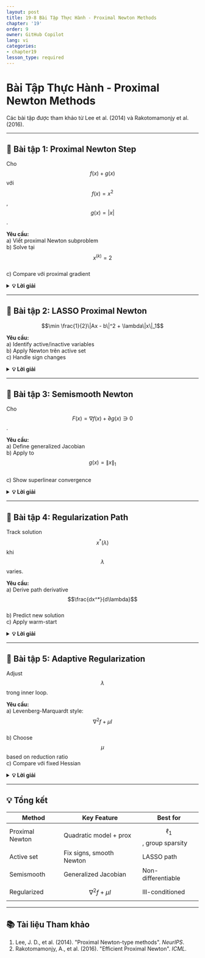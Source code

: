 ```yaml
---
layout: post
title: 19-8 Bài Tập Thực Hành - Proximal Newton Methods
chapter: '19'
order: 9
owner: GitHub Copilot
lang: vi
categories:
- chapter19
lesson_type: required
---
```


# Bài Tập Thực Hành - Proximal Newton Methods

Các bài tập được tham khảo từ Lee et al. (2014) và Rakotomamonjy et al. (2016).

---

## 📝 **Bài tập 1: Proximal Newton Step**

Cho $$f(x) + g(x)$$ với $$f(x) = x^2$$, $$g(x) = |x|$$.

**Yêu cầu:**  
a) Viết proximal Newton subproblem  
b) Solve tại $$x^{(k)} = 2$$  
c) Compare với proximal gradient

<details>
<summary><strong>💡 Lời giải</strong></summary>

**a) Proximal Newton:**

$$x^{(k+1)} = \arg\min_x \left\{ f(x^{(k)}) + \nabla f(x^{(k)})^T(x - x^{(k)}) + \frac{1}{2}(x - x^{(k)})^T \nabla^2 f(x^{(k)})(x - x^{(k)}) + g(x) \right\}$$

$$= \arg\min_x \left\{ \frac{H_k}{2}(x - x^{(k)})^2 + \nabla f(x^{(k)})(x - x^{(k)}) + g(x) \right\}$$

---

**b) Tại $$x^{(k)} = 2$$:**

$$\nabla f(2) = 4$$, $$\nabla^2 f(2) = 2$$

$$\min_x \left\{ (x - 2)^2 + 4(x - 2) + |x| \right\}$$

$$= \min_x \left\{ x^2 - 4x + 4 + 4x - 8 + |x| \right\}$$

$$= \min_x \left\{ x^2 - 4 + |x| \right\}$$

**Case 1:** $$x \geq 0$$: $$\min x^2 + x - 4$$, $$x^* = -0.5$$ (infeasible)

**Case 2:** $$x < 0$$: $$\min x^2 - x - 4$$, $$x^* = 0.5$$ (infeasible)

**Check boundaries:** $$x = 0$$: $$-4$$

**Optimal:** $$x^{(1)} = 0$$

---

**c) Proximal GD:**

$$x^{(k+1)} = \text{prox}_{t|·|}(x^{(k)} - t\nabla f(x^{(k)}))$$

$$= \text{prox}_{t|·|}(2 - 4t) = S_t(2 - 4t)$$

Với $$t = 0.5$$: $$S_{0.5}(0) = 0$$

**Same result!** (for this simple case)

</details>

---

## 📝 **Bài tập 2: LASSO Proximal Newton**

$$\min \frac{1}{2}\|Ax - b\|^2 + \lambda\|x\|_1$$

**Yêu cầu:**  
a) Identify active/inactive variables  
b) Apply Newton trên active set  
c) Handle sign changes

<details>
<summary><strong>💡 Lời giải</strong></summary>

**a) Active set:**

$$\mathcal{A} = \{i : x_i \neq 0\}$$, $$\mathcal{I} = \{i : x_i = 0\}$$

**KKT:** $$\nabla f(x) + \lambda \cdot \text{sign}(x) = 0$$ trên $$\mathcal{A}$$

---

**b) Newton trên $$\mathcal{A}$$:**

$$\min_{x_{\mathcal{A}}} \frac{1}{2}\|A_{\mathcal{A}}x_{\mathcal{A}} - b\|^2 + \lambda\|x_{\mathcal{A}}\|_1$$

với $$\text{sign}(x_{\mathcal{A}})$$ fixed:

$$\nabla^2 f_{\mathcal{A}} \Delta x = -\nabla f_{\mathcal{A}} - \lambda \cdot \text{sign}(x_{\mathcal{A}})$$

$$\Delta x = -(A_{\mathcal{A}}^T A_{\mathcal{A}})^{-1}(A_{\mathcal{A}}^T(A_{\mathcal{A}}x - b) + \lambda \cdot \text{sign}(x_{\mathcal{A}}))$$

---

**c) Sign changes:**

Nếu $$x_i^{\text{new}} \cdot x_i^{\text{old}} < 0$$ → truncate step:

$$\alpha_{\max} = \min_i \frac{-x_i^{\text{old}}}{\Delta x_i}$$

**Safe update:** $$x^{(k+1)} = x^{(k)} + 0.99\alpha_{\max} \Delta x$$

</details>

---

## 📝 **Bài tập 3: Semismooth Newton**

Cho $$F(x) = \nabla f(x) + \partial g(x) \ni 0$$.

**Yêu cầu:**  
a) Define generalized Jacobian  
b) Apply to $$g(x) = \|x\|_1$$  
c) Show superlinear convergence

<details>
<summary><strong>💡 Lời giải</strong></summary>

**a) Generalized Jacobian:**

$$\partial F(x) = \nabla^2 f(x) + \partial^2 g(x)$$

với $$\partial^2 g$$ là set-valued second derivative.

---

**b) For $$g(x) = \|x\|_1$$:**

$$\partial g(x)_i = \begin{cases}
\text{sign}(x_i) & \text{if } x_i \neq 0 \\
[-1, 1] & \text{if } x_i = 0
\end{cases}$$

$$\partial^2 g(x)_i = \begin{cases}
0 & \text{if } x_i \neq 0 \\
\{0\} \cup \{\infty \cdot \text{sign}\} & \text{if } x_i = 0
\end{cases}$$

**Newton direction:** Chọn element from $$\partial F(x)$$.

---

**c) Convergence:**

**Semismooth:** $$\|F(x + d) - F(x) - V_x d\| = o(\|d\|)$$

với $$V_x \in \partial F(x)$$.

**Result:** Superlinear convergence như smooth Newton!

</details>

---

## 📝 **Bài tập 4: Regularization Path**

Track solution $$x^*(\lambda)$$ khi $$\lambda$$ varies.

**Yêu cầu:**  
a) Derive path derivative $$\frac{dx^*}{d\lambda}$$  
b) Predict new solution  
c) Apply warm-start

<details>
<summary><strong>💡 Lời giải</strong></summary>

**a) Implicit differentiation:**

KKT: $$\nabla f(x^*) + \lambda v^* = 0$$ với $$v^* \in \partial g(x^*)$$

Differentiate w.r.t. $$\lambda$$:

$$\nabla^2 f(x^*) \frac{dx^*}{d\lambda} + v^* + \lambda \frac{dv^*}{d\lambda} = 0$$

On active set ($$v^*$$ smooth):

$$\frac{dx^*}{d\lambda} = -(\nabla^2 f)^{-1} v^*$$

---

**b) Prediction:**

$$x^*(\lambda + \Delta\lambda) \approx x^*(\lambda) + \frac{dx^*}{d\lambda} \Delta\lambda$$

$$= x^*(\lambda) - (\nabla^2 f)^{-1} v^* \Delta\lambda$$

---

**c) Warm-start:**

Use prediction as initial point for $$\lambda + \Delta\lambda$$.

**Fewer iterations needed!**

</details>

---

## 📝 **Bài tập 5: Adaptive Regularization**

Adjust $$\lambda$$ trong inner loop.

**Yêu cầu:**  
a) Levenberg-Marquardt style: $$\nabla^2 f + \mu I$$  
b) Choose $$\mu$$ based on reduction ratio  
c) Compare với fixed Hessian

<details>
<summary><strong>💡 Lời giải</strong></summary>

**a) Modified subproblem:**

$$\min_d \left\{ \frac{1}{2}d^T(\nabla^2 f + \mu I)d + \nabla f^T d + g(x + d) \right\}$$

$$\mu > 0$$ ensures PD.

---

**b) Trust region logic:**

$$\rho = \frac{\text{actual reduction}}{\text{predicted reduction}}$$

- $$\rho > 0.75$$: decrease $$\mu$$ (closer to Newton)
- $$\rho < 0.25$$: increase $$\mu$$ (closer to GD)

---

**c) Benefits:**

**Fixed Hessian:** May fail if $$\nabla^2 f$$ indefinite.

**Adaptive $$\mu$$:** Guaranteed descent, robust.

</details>

---

## 💡 **Tổng kết**

| Method | Key Feature | Best for |
|--------|-------------|----------|
| Proximal Newton | Quadratic model + prox | $$\ell_1$$, group sparsity |
| Active set | Fix signs, smooth Newton | LASSO path |
| Semismooth | Generalized Jacobian | Non-differentiable |
| Regularized | $$\nabla^2 f + \mu I$$ | Ill-conditioned |

---

## 📚 **Tài liệu Tham khảo**

1. Lee, J. D., et al. (2014). "Proximal Newton-type methods". *NeurIPS*.
2. Rakotomamonjy, A., et al. (2016). "Efficient Proximal Newton". *ICML*.


